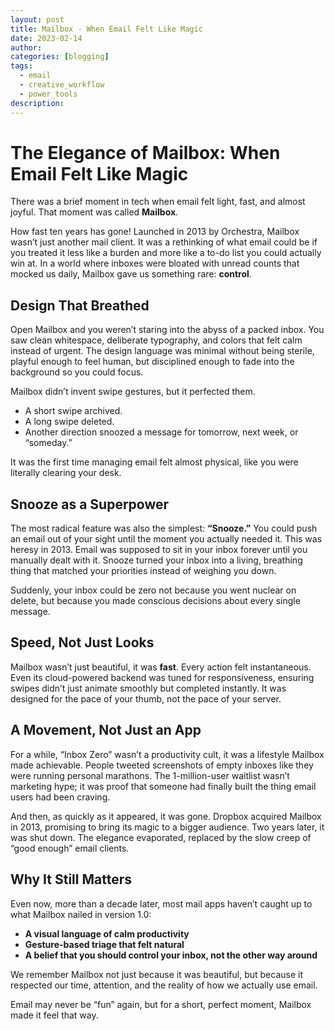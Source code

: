 ```yaml
---
layout: post
title: Mailbox - When Email Felt Like Magic
date: 2023-02-14
author: 
categories: [blogging]
tags:
  - email
  - creative_workflow
  - power_tools
description:
---
```


# The Elegance of Mailbox: When Email Felt Like Magic

There was a brief moment in tech when email felt light, fast, and almost joyful. That moment was called **Mailbox**.

How fast ten years has gone! Launched in 2013 by Orchestra, Mailbox wasn’t just another mail client. It was a rethinking of what email could be if you treated it less like a burden and more like a to-do list you could actually win at. In a world where inboxes were bloated with unread counts that mocked us daily, Mailbox gave us something rare: **control**.

## Design That Breathed

Open Mailbox and you weren’t staring into the abyss of a packed inbox. You saw clean whitespace, deliberate typography, and colors that felt calm instead of urgent. The design language was minimal without being sterile, playful enough to feel human, but disciplined enough to fade into the background so you could focus.

Mailbox didn’t invent swipe gestures, but it perfected them.  
- A short swipe archived.  
- A long swipe deleted.  
- Another direction snoozed a message for tomorrow, next week, or “someday.”  

It was the first time managing email felt almost physical, like you were literally clearing your desk.

## Snooze as a Superpower

The most radical feature was also the simplest: **“Snooze.”** You could push an email out of your sight until the moment you actually needed it. This was heresy in 2013. Email was supposed to sit in your inbox forever until you manually dealt with it. Snooze turned your inbox into a living, breathing thing that matched your priorities instead of weighing you down.

Suddenly, your inbox could be zero not because you went nuclear on delete, but because you made conscious decisions about every single message.  

## Speed, Not Just Looks

Mailbox wasn’t just beautiful, it was **fast**. Every action felt instantaneous. Even its cloud-powered backend was tuned for responsiveness, ensuring swipes didn’t just animate smoothly but completed instantly. It was designed for the pace of your thumb, not the pace of your server.

## A Movement, Not Just an App

For a while, “Inbox Zero” wasn’t a productivity cult, it was a lifestyle Mailbox made achievable. People tweeted screenshots of empty inboxes like they were running personal marathons. The 1-million-user waitlist wasn’t marketing hype; it was proof that someone had finally built the thing email users had been craving.

And then, as quickly as it appeared, it was gone. Dropbox acquired Mailbox in 2013, promising to bring its magic to a bigger audience. Two years later, it was shut down. The elegance evaporated, replaced by the slow creep of “good enough” email clients.

## Why It Still Matters

Even now, more than a decade later, most mail apps haven’t caught up to what Mailbox nailed in version 1.0:  
- **A visual language of calm productivity**  
- **Gesture-based triage that felt natural**  
- **A belief that you should control your inbox, not the other way around**  

We remember Mailbox not just because it was beautiful, but because it respected our time, attention, and the reality of how we actually use email.

Email may never be “fun” again, but for a short, perfect moment, Mailbox made it feel that way.
